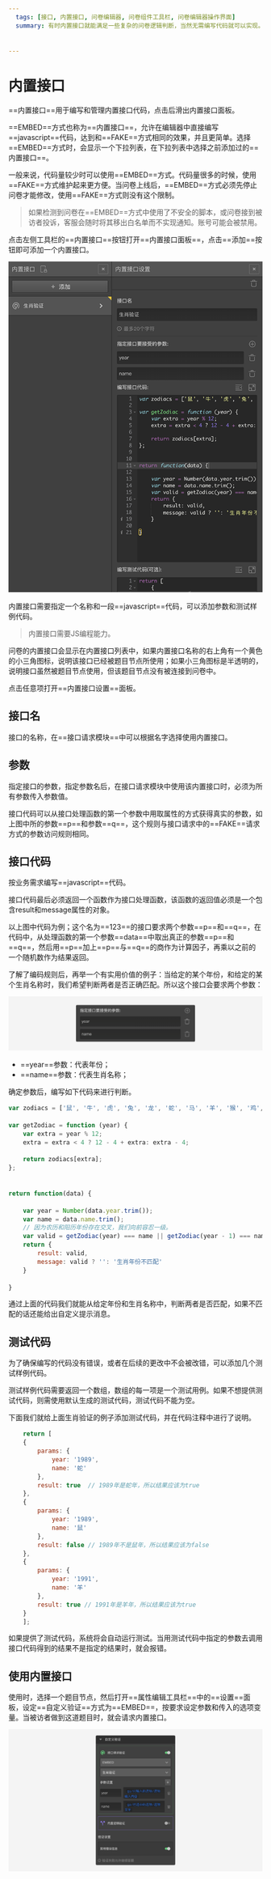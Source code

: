 ```yaml
---
  tags: [接口, 内置接口, 问卷编辑器, 问卷组件工具栏, 问卷编辑器操作界面]
  summary: 有时内置接口就能满足一些复杂的问卷逻辑判断，当然无需编写代码就可以实现。或者试试看接口变量，编写代码实现接口，满足您的一切需求。


---
```







# 内置接口

==内置接口==用于编写和管理内置接口代码，点击后滑出内置接口面板。


==EMBED==方式也称为==内置接口==，允许在编辑器中直接编写==javascript==代码，达到和==FAKE==方式相同的效果，并且更简单。选择==EMBED==方式时，会显示一个下拉列表，在下拉列表中选择之前添加过的==内置接口==。

一般来说，代码量较少时可以使用==EMBED==方式。代码量很多的时候，使用==FAKE==方式维护起来更方便。当问卷上线后，==EMBED==方式必须先停止问卷才能修改，使用==FAKE==方式则没有这个限制。

> 如果检测到问卷在==EMBED==方式中使用了不安全的脚本，或问卷接到被访者投诉，客服会随时将其移出白名单而不实现通知。账号可能会被禁用。




点击左侧工具栏的==内置接口==按钮打开==内置接口面板==，点击==添加==按钮即可添加一个内置接口。

<img src='../assets/03components/07embed-api/embed-api.png'>

内置接口需要指定一个名称和一段==javascript==代码，可以添加参数和测试样例代码。

> 内置接口需要JS编程能力。

问卷的内置接口会显示在内置接口列表中，如果内置接口名称的右上角有一个黄色的小三角图标，说明该接口已经被题目节点所使用；如果小三角图标是半透明的，说明接口虽然被题目节点使用，但该题目节点没有被连接到问卷中。

点击任意项打开==内置接口设置==面板。


## 接口名

接口的名称，在==接口请求模块==中可以根据名字选择使用内置接口。

## 参数

指定接口的参数，指定参数名后，在接口请求模块中使用该内置接口时，必须为所有参数传入参数值。

接口代码可以从接口处理函数的第一个参数中用取属性的方式获得真实的参数，如上图中所的参数==p==和参数==q==，这个规则与接口请求中的==FAKE==请求方式的参数访问规则相同。

## 接口代码

按业务需求编写==javascript==代码。

接口代码最后必须返回一个函数作为接口处理函数，该函数的返回值必须是一个包含result和message属性的对象。

以上图中代码为例；这个名为==123==的接口要求两个参数==p==和==q==，在代码中，从处理函数的第一个参数==data==中取出真正的参数==p==和==q==，然后用==p==加上==p==与==q==的商作为计算因子，再乘以之前的一个随机数作为结果返回。

了解了编码规则后，再举一个有实用价值的例子：当给定的某个年份，和给定的某个生肖名称时，我们希望判断两者是否正确匹配。所以这个接口会要求两个参数：

<img src='../assets/03components/07embed-api/api-param.png'>

+ ==year==参数：代表年份；
+ ==name==参数：代表生肖名称；

确定参数后，编写如下代码来进行判断。

```javascript
var zodiacs = ['鼠', '牛', '虎', '兔', '龙', '蛇', '马', '羊', '猴', '鸡', '狗', '猪'];

var getZodiac = function (year) {
    var extra = year % 12;
    extra = extra < 4 ? 12 - 4 + extra: extra - 4;

    return zodiacs[extra];
};


return function(data) {

    var year = Number(data.year.trim());
    var name = data.name.trim();
    // 因为农历和阳历年份存在交叉，我们向前容忍一级。
    var valid = getZodiac(year) === name || getZodiac(year - 1) === name;
    return {
        result: valid, 
        message: valid ? '': '生肖年份不匹配'
    }

}
```
通过上面的代码我们就能从给定年份和生肖名称中，判断两者是否匹配，如果不匹配的话还能给出自定义提示消息。

## 测试代码

为了确保编写的代码没有错误，或者在后续的更改中不会被改错，可以添加几个测试样例代码。

测试样例代码需要返回一个数组，数组的每一项是一个测试用例。如果不想提供测试代码，则需使用默认生成的测试代码，测试代码不能为空。

下面我们就给上面生肖验证的例子添加测试代码，并在代码注释中进行了说明。
```javascript
    return [
    {
        params: {
            year: '1989',
            name: '蛇'
        },
        result: true  // 1989年是蛇年，所以结果应该为true
    },
    {
        params: {
            year: '1989',
            name: '鼠'
        },
        result: false // 1989年不是鼠年，所以结果应该为false
    },
    {
        params: {
            year: '1991',
            name: '羊'
        },
        result: true // 1991年是羊年，所以结果应该为true
    }
    ];
```
如果提供了测试代码，系统将会自动运行测试。当用测试代码中指定的参数去调用接口代码得到的结果不是指定的结果时，就会报错。

## 使用内置接口

使用时，选择一个题目节点，然后打开==属性编辑工具栏==中的==设置==面板，设定==自定义验证==方式为==EMBED==，按要求设定参数和传入的选项变量。当被访者做到这道题目时，就会请求内置接口。

<img src='../assets/03components/07embed-api/embed.png'>